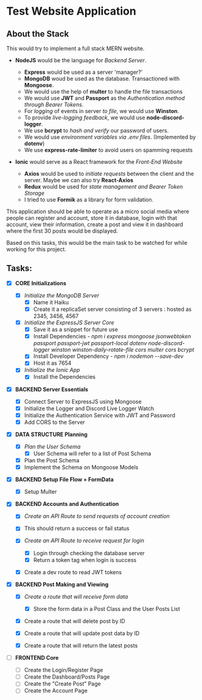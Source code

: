 # Test Website Application

## About the Stack

This would try to implement a full stack MERN website.

 - **NodeJS** would be the language for *Backend Server*.
   - **Express** would be used as a server 'manager?'
   - **MongoDB** woud be used as the database. Transactioned with **Mongoose**.
   - We would use the help of **multer** to handle the file transactions
   - We would use **JWT** and **Passport** as the *Authentication method through
     Bearer Tokens*.
   - For *logging* of events in server *to file*, we would use **Winston**.
   - To provide *live-logging feedback*, we would use **node-discord-logger**.
   - We use **bcrypt** to *hash and verify* our password of users.
   - We would use *environment variables via .env files*. (Implemented by
     **dotenv**)
   - We use **express-rate-limiter** to avoid users on spamming requests 

 - **Ionic** would serve as a React framework for the *Front-End Website*
   - **Axios** would be used to *initiate requests* between the client and the
     server. Maybe we can also try **React-Axios**
   - **Redux** would be used for *state management and Bearer Token Storage*
   - I tried to use **Formik** as a library for form validation.


This application should be able to operate as a micro social media where people
can register and account, store it in database, login with that account, view
their information, create a post and view it in dashboard where the first 30
posts would be displayed.

Based on this tasks, this would be the main task to be watched for while working
for this project.

## Tasks:

- [x] **CORE Initializations**
   
  - [x] *Initialize the MongoDB Server*
    - [x] Name it Haiku
    - [x] Create it a replicaSet server consisting of 3 servers : hosted as
      2345, 3456, 4567
    
  - [x] *Initialize the ExpressJS Server Core*
    - [x] Save it as a snippet for future use
    - [x] Install Dependencies - *npm i express mongoose jsonwebtoken passport passport-jwt 
      passport-local dotenv node-discord-logger winston
      winston-daily-rotate-file cors multer cors bcrypt*
    - [x] Install Developer Dependency - *npm i nodemon --save-dev*
    - [x] Host it as 7654
  
  - [x] *Initialize the Ionic App*
    - [x] Install the Dependencies

- [x] **BACKEND Server Essentials**

  - [x] Connect Server to ExpressJS using Mongoose
  - [x] Initialize the Logger and Discord Live Logger Watch
  - [x] Initialize the Authentication Service with JWT and Password
  - [x] Add CORS to the Server

- [x] **DATA STRUCTURE Planning**

  - [x] *Plan the User Schema*
    - [x] User Schema will refer to a list of Post Schema
  
  - [x] Plan the Post Schema
  - [x] Implement the Schema on Mongoose Models

- [x] **BACKEND Setup File Flow + FormData**

  - [x] Setup Multer

- [x] **BACKEND Accounts and Authentication**
  
  - [x] *Create an API Route to send requests of account creation*
   - [x] This should return a success or fail status

  - [x] *Create an API Route to receive request for login*
    - [x] Login through checking the database server
    - [x] Return a token tag when login is success

  - [x] Create a dev route to read JWT tokens
  
- [x] **BACKEND Post Making and Viewing**

  - [x] *Create a route that will receive form data*
    - [x] Store the form data in a Post Class and the User Posts List

  - [x] Create a route that will delete post by ID

  - [x] Create a route that will update post data by ID
  
  - [x] Create a route that will return the latest posts


- [ ] **FRONTEND Core**

  - [ ] Create the Login/Register Page
  - [ ] Create the Dashboard/Posts Page
  - [ ] Create the "Create Post" Page
  - [ ] Create the Account Page
